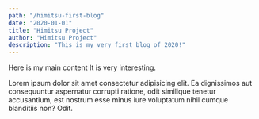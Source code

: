 ```yaml
---
path: "/himitsu-first-blog"
date: "2020-01-01"
title: "Himitsu Project"
author: "Himitsu Project"
description: "This is my very first blog of 2020!"
---
```


Here is my main content
It is very interesting.

Lorem ipsum dolor sit amet consectetur adipisicing elit. Ea dignissimos
aut consequuntur aspernatur corrupti ratione, odit similique tenetur
accusantium, est nostrum esse minus iure voluptatum nihil cumque
blanditiis non? Odit.
